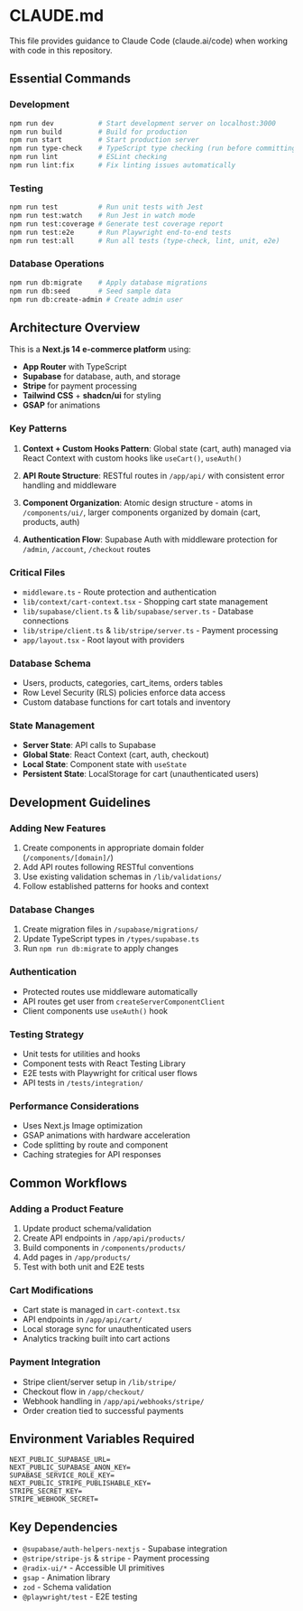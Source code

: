 # CLAUDE.md

This file provides guidance to Claude Code (claude.ai/code) when working with code in this repository.

## Essential Commands

### Development
```bash
npm run dev           # Start development server on localhost:3000
npm run build         # Build for production
npm run start         # Start production server
npm run type-check    # TypeScript type checking (run before committing)
npm run lint          # ESLint checking
npm run lint:fix      # Fix linting issues automatically
```

### Testing
```bash
npm run test          # Run unit tests with Jest
npm run test:watch    # Run Jest in watch mode
npm run test:coverage # Generate test coverage report
npm run test:e2e      # Run Playwright end-to-end tests
npm run test:all      # Run all tests (type-check, lint, unit, e2e)
```

### Database Operations
```bash
npm run db:migrate    # Apply database migrations
npm run db:seed       # Seed sample data
npm run db:create-admin # Create admin user
```

## Architecture Overview

This is a **Next.js 14 e-commerce platform** using:
- **App Router** with TypeScript
- **Supabase** for database, auth, and storage
- **Stripe** for payment processing
- **Tailwind CSS** + **shadcn/ui** for styling
- **GSAP** for animations

### Key Patterns

1. **Context + Custom Hooks Pattern**: Global state (cart, auth) managed via React Context with custom hooks like `useCart()`, `useAuth()`

2. **API Route Structure**: RESTful routes in `/app/api/` with consistent error handling and middleware

3. **Component Organization**: Atomic design structure - atoms in `/components/ui/`, larger components organized by domain (cart, products, auth)

4. **Authentication Flow**: Supabase Auth with middleware protection for `/admin`, `/account`, `/checkout` routes

### Critical Files

- `middleware.ts` - Route protection and authentication
- `lib/context/cart-context.tsx` - Shopping cart state management  
- `lib/supabase/client.ts` & `lib/supabase/server.ts` - Database connections
- `lib/stripe/client.ts` & `lib/stripe/server.ts` - Payment processing
- `app/layout.tsx` - Root layout with providers

### Database Schema

- Users, products, categories, cart_items, orders tables
- Row Level Security (RLS) policies enforce data access
- Custom database functions for cart totals and inventory

### State Management

- **Server State**: API calls to Supabase
- **Global State**: React Context (cart, auth, checkout)
- **Local State**: Component state with `useState`
- **Persistent State**: LocalStorage for cart (unauthenticated users)

## Development Guidelines

### Adding New Features
1. Create components in appropriate domain folder (`/components/[domain]/`)
2. Add API routes following RESTful conventions
3. Use existing validation schemas in `/lib/validations/`
4. Follow established patterns for hooks and context

### Database Changes
1. Create migration files in `/supabase/migrations/`
2. Update TypeScript types in `/types/supabase.ts`
3. Run `npm run db:migrate` to apply changes

### Authentication
- Protected routes use middleware automatically
- API routes get user from `createServerComponentClient`
- Client components use `useAuth()` hook

### Testing Strategy
- Unit tests for utilities and hooks
- Component tests with React Testing Library
- E2E tests with Playwright for critical user flows
- API tests in `/tests/integration/`

### Performance Considerations
- Uses Next.js Image optimization
- GSAP animations with hardware acceleration
- Code splitting by route and component
- Caching strategies for API responses

## Common Workflows

### Adding a Product Feature
1. Update product schema/validation
2. Create API endpoints in `/app/api/products/`
3. Build components in `/components/products/`
4. Add pages in `/app/products/`
5. Test with both unit and E2E tests

### Cart Modifications
- Cart state is managed in `cart-context.tsx`
- API endpoints in `/app/api/cart/`
- Local storage sync for unauthenticated users
- Analytics tracking built into cart actions

### Payment Integration
- Stripe client/server setup in `/lib/stripe/`
- Checkout flow in `/app/checkout/`
- Webhook handling in `/app/api/webhooks/stripe/`
- Order creation tied to successful payments

## Environment Variables Required

```env
NEXT_PUBLIC_SUPABASE_URL=
NEXT_PUBLIC_SUPABASE_ANON_KEY=
SUPABASE_SERVICE_ROLE_KEY=
NEXT_PUBLIC_STRIPE_PUBLISHABLE_KEY=
STRIPE_SECRET_KEY=
STRIPE_WEBHOOK_SECRET=
```

## Key Dependencies

- `@supabase/auth-helpers-nextjs` - Supabase integration
- `@stripe/stripe-js` & `stripe` - Payment processing  
- `@radix-ui/*` - Accessible UI primitives
- `gsap` - Animation library
- `zod` - Schema validation
- `@playwright/test` - E2E testing